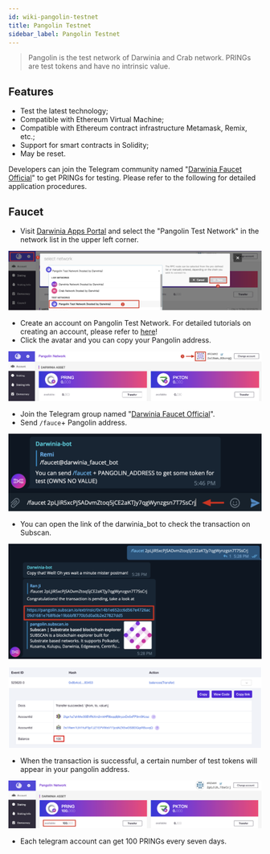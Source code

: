 ```yaml
---
id: wiki-pangolin-testnet
title: Pangolin Testnet
sidebar_label: Pangolin Testnet
---
```


>Pangolin is the test network of Darwinia and Crab network. PRINGs are test tokens and have no intrinsic value.

## Features

- Test the latest technology;
- Compatible with Ethereum Virtual Machine;
- Compatible with Ethereum contract infrastructure Metamask, Remix, etc.;
- Support for smart contracts in Solidity;
- May be reset.

Developers can join the Telegram community named "[Darwinia Faucet Official](https://t.me/darwiniafaucet_official)" to get PRINGs for testing. Please refer to the following for detailed application procedures.

## Faucet

- Visit [Darwinia Apps Portal](https://apps.darwinia.network/#/account) and select the "Pangolin Test Network" in the network list in the upper left corner.

![01](assets/wiki-pangolin-testnet-01.png)

- Create an account on Pangolin Test Network. For detailed tutorials on creating an account, please refer to [here](https://docs.darwinia.network/en/quick-start-account)!
- Click the avatar and you can copy your Pangolin address.

![02](assets/wiki-pangolin-testnet-02.png)

- Join the Telegram group named "[Darwinia Faucet Official](https://t.me/darwiniafaucet_official)".
- Send `/fauce`+ Pangolin address.

![03](assets/wiki-pangolin-testnet-03.png)

- You can open the link of the darwinia_bot to check the transaction on Subscan.

![04](assets/wiki-pangolin-testnet-04.png)

![05](assets/wiki-pangolin-testnet-05.png)

- When the transaction is successful, a certain number of test tokens will appear in your pangolin address.

![06](assets/wiki-pangolin-testnet-06.png)

- Each telegram account can get 100 PRINGs every seven days.